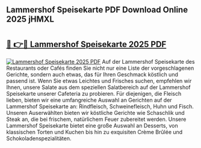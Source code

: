 ## Lammershof Speisekarte PDF Download Online 2025 jHMXL

# <h2><a href="http://gc9atb.nevu.top/?p=Lammershof+Speisekarte">🔗 👉🔴 Lammershof Speisekarte 2025 PDF</a></h2>

[![Lammershof Speisekarte 2025 PDF](https://i.imgur.com/dBaPXMq.png)](http://gc9atb.nevu.top/?p=Lammershof+Speisekarte)
Auf der Lammershof Speisekarte des Restaurants oder Cafés finden Sie nicht nur eine Liste der vorgeschlagenen Gerichte, sondern auch etwas, das für Ihren Geschmack köstlich und passend ist. Wenn Sie etwas Leichtes und Frisches suchen, empfehlen wir Ihnen, unsere Salate aus dem speziellen Salatbereich auf der Lammershof Speisekarte unserer Cafeteria zu probieren. Für diejenigen, die Fleisch lieben, bieten wir eine umfangreiche Auswahl an Gerichten auf der Lammershof Speisekarte an: Rindfleisch, Schweinefleisch, Huhn und Fisch. Unseren Auserwählten bieten wir köstliche Gerichte wie Schaschlik und Steak an, die bei frischem, natürlichem Feuer zubereitet werden. Unsere Lammershof Speisekarte bietet eine große Auswahl an Desserts, von klassischen Torten und Kuchen bis hin zu exquisiten Crème Brûlée und Schokoladenspezialitäten.
